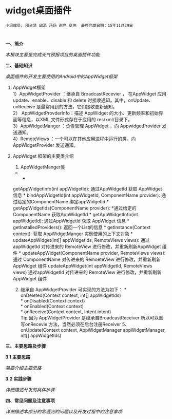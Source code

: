 # widget桌面插件


    小组成员: 刚占慧 邱源 汤炀 谢亮 章伟  最终完成日期：15年11月29日
# 

**一、简介**

*本模块主要是完成天气预报项目的桌面插件功能*

**二、基础知识**

*桌面插件的开发主要使用的Android中的AppWidget框架*   
1. AppWidget框架      
    1）AppWidgetProvider ：继承自 BroadcastRecevier ， 在AppWidget 应用 update、enable、disable 和 delete 时接收通知。其中，onUpdate、onReceive 是最常用到的方法，它们接收更新通知。      
    2） AppWidgetProvderInfo：描述 AppWidget 的大小、更新频率和初始界面等信息，以XML 文件形式存在于应用的 res/xml/目录下。   
    3）AppWidgetManger ：负责管理 AppWidget ，向 AppwidgetProvider 发送通知。  
    4）RemoteViews ：一个可以在其他应用进程中运行的类，向 AppWidgetProvider 发送通知。
2. AppWidget 框架的主要类介绍  
     1) AppWidgetManger类
    * 
        * 
    getAppWidgetInfo(int appWidgetId):
    通过AppWidgetId 获取 AppWidget 信息
        * 
    bindAppWidgetId(int appWidgetId, ComponentName provider): 通过给定的ComponentName 绑定appWidgetId
        * 
    getAppWidgetIds(ComponentName provider):
    *通过给定的ComponentName 获取AppWidgetId
        * 
    getAppWidgetInfo(int appWidgetId):
    通过AppWidgetId 获取 AppWidget 信息
        * 
    getInstalledProviders():
    返回一个List<AppWidgetProviderInfo>的信息
        * 
    getInstance(Context context):
    获取 AppWidgetManger 实例使用的上下文对象
        * 
    updateAppWidget(int[] appWidgetIds, RemoteViews views):
    通过appWidgetId 对传进来的 RemoteView 进行修改，并重新刷新AppWidget 组件
        * 
    updateAppWidget(ComponentName provider, RemoteViews views): 
    通过 ComponentName 对传进来的 RemoeteView 进行修改，并重新刷新AppWidget 组件
    updateAppWidget(int appWidgetId, RemoteViews views) 通过appWidgetId 对传进来的 RemoteView 进行修改，并重新刷新AppWidget 组件

     2) 继承自 AppWidgetProvider 可实现的方法为如下：
        * 
    onDeleted(Context context, int[] appWidgetIds)  
        * 
    onDisabled(Context context)   
        * 
    onEnabled(Context context)  
        * 
    onReceive(Context context, Intent intent)  
  Tip:因为 AppWidgetProvider 是继承自BroadcastReceiver  所以可以重写onRecevie 方法，当然必须在后台注册Receiver
5、onUpdate(Context context, AppWidgetManager appWidgetManager, int[] appWidgetIds)

   

**三、主要思路及步骤**

**3.1 主要思路**

*简要介绍主要思路*

**3.2 实践步骤**

*详细描述开发的具体步骤*

**四、常见问题及注意事项**

*详细描述本部分的常遇到的问题以及开发过程中的注意事项*
